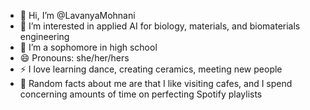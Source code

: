 - 👋 Hi, I’m @LavanyaMohnani
- 👀 I’m interested in applied AI for biology, materials, and biomaterials engineering
- 🌱 I’m a sophomore in high school
- 😄 Pronouns: she/her/hers
- ⚡ I love learning dance, creating ceramics, meeting new people
- 🤣 Random facts about me are that I like visiting cafes, and I spend concerning amounts of time on perfecting Spotify playlists
